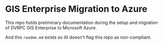 # GIS Enterprise Migration to Azure

This repo holds preliminary documentation during the setup and migration of DVRPC GIS Enterprise to Microsoft Azure.  

And this `readme.md` exists so ilil doesn't flag this repo as non-compliant.